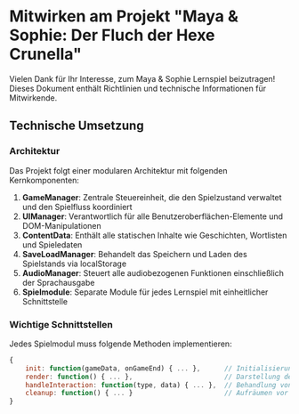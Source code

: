 # Mitwirken am Projekt "Maya & Sophie: Der Fluch der Hexe Crunella"

Vielen Dank für Ihr Interesse, zum Maya & Sophie Lernspiel beizutragen! Dieses Dokument enthält Richtlinien und technische Informationen für Mitwirkende.

## Technische Umsetzung

### Architektur

Das Projekt folgt einer modularen Architektur mit folgenden Kernkomponenten:

1. **GameManager**: Zentrale Steuereinheit, die den Spielzustand verwaltet und den Spielfluss koordiniert
2. **UIManager**: Verantwortlich für alle Benutzeroberflächen-Elemente und DOM-Manipulationen
3. **ContentData**: Enthält alle statischen Inhalte wie Geschichten, Wortlisten und Spieledaten
4. **SaveLoadManager**: Behandelt das Speichern und Laden des Spielstands via localStorage
5. **AudioManager**: Steuert alle audiobezogenen Funktionen einschließlich der Sprachausgabe
6. **Spielmodule**: Separate Module für jedes Lernspiel mit einheitlicher Schnittstelle

### Wichtige Schnittstellen

Jedes Spielmodul muss folgende Methoden implementieren:

```javascript
{
    init: function(gameData, onGameEnd) { ... },      // Initialisierung des Spiels
    render: function() { ... },                       // Darstellung des Spiels
    handleInteraction: function(type, data) { ... },  // Behandlung von Benutzerinteraktionen
    cleanup: function() { ... }                       // Aufräumen vor Spielende
}